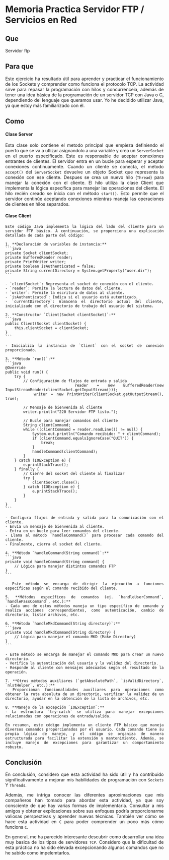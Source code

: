 # Memoria Practica Servidor FTP / Servicios en Red
## Que 
<div style="text-align: justify;">
Servidor ftp

## Para que
Este ejercicio ha resultado útil para aprender y practicar el funcionamiento de los Sockets y comprender como funciona el protocolo TCP. La actividad sirve para repasar la programación con hilos y concurrenceia, además de tener una idea básica de la programación de un servidor TCP con Java o C, dependiendo del lenguaje que queramos usar. Yo he decidido utilizar Java, ya que estoy más familiarizado con él.

<div style="page-break-before:always"></div>

## Como
#### Clase Server
Esta clase solo contiene el metodo principal que empieza definiendo el puerto que se va a utlizar asignandolo a una variable y crea un `ServerSocket` en el puerto especificado. Este es responsable de aceptar conexiones entrantes de clientes. 
El servidor entra en un bucle para esperar y aceptar conexiones continuamente. Cuando un cliente se conecta, el método `accept()` del `ServerSocket` devuelve un objeto Socket que representa la conexión con ese cliente. Despues se crea un nuevo hilo (`Thread`) para manejar la conexión con el cliente. El hilo utiliza la clase Client que implementa la lógica específica para manejar las operaciones del cliente. El hilo recién creado se inicia con el método `start()`. Esto permite que el servidor continúe aceptando conexiones mientras maneja las operaciones de clientes en hilos separados.

#### Clase Client

    Este código Java implementa la lógica del lado del cliente para un servidor FTP básico. A continuación, se proporciona una explicación detallada de cada parte del código:

    1. **Declaración de variables de instancia:**
    ```java
    private Socket clientSocket;
    private BufferedReader reader;
    private PrintWriter writer;
    private boolean isAuthenticated = false;
    private String currentDirectory = System.getProperty("user.dir");
    ```

    - `clientSocket`: Representa el socket de conexión con el cliente.
    - `reader`: Permite la lectura de datos del cliente.
    - `writer`: Permite la escritura de datos al cliente.
    - `isAuthenticated`: Indica si el usuario está autenticado.
    - `currentDirectory`: Almacena el directorio actual del cliente, inicializado con el directorio de trabajo del usuario del sistema.

    2. **Constructor `Client(Socket clientSocket)`:**
    ```java
    public Client(Socket clientSocket) {
        this.clientSocket = clientSocket;
    }
    ```

    - Inicializa la instancia de `Client` con el socket de conexión proporcionado.

    3. **Método `run()`:**
    ```java
    @Override
    public void run() {
        try {
            // Configuración de flujos de entrada y salida
            reader = new BufferedReader(new InputStreamReader(clientSocket.getInputStream()));
            writer = new PrintWriter(clientSocket.getOutputStream(), true);

            // Mensaje de bienvenida al cliente
            writer.println("220 Servidor FTP listo.");

            // Bucle para manejar comandos del cliente
            String clientCommand;
            while ((clientCommand = reader.readLine()) != null) {
                System.out.println("Comando recibido: " + clientCommand);
                if (clientCommand.equalsIgnoreCase("QUIT")) {
                    break;
                }
                handleCommand(clientCommand);
            }
        } catch (IOException e) {
            e.printStackTrace();
        } finally {
            // Cierre del socket del cliente al finalizar
            try {
                clientSocket.close();
            } catch (IOException e) {
                e.printStackTrace();
            }
        }
    }
    ```

    - Configura flujos de entrada y salida para la comunicación con el cliente.
    - Envía un mensaje de bienvenida al cliente.
    - Entra en un bucle para leer comandos del cliente.
    - Llama al método `handleCommand()` para procesar cada comando del cliente.
    - Finalmente, cierra el socket del cliente.

    4. **Método `handleCommand(String command)`:**
    ```java
    private void handleCommand(String command) {
        // Lógica para manejar distintos comandos FTP
    }
    ```

    - Este método se encarga de dirigir la ejecución a funciones específicas según el comando recibido del cliente.

    5. **Métodos específicos de comandos (ej. `handleUserCommand`, `handlePassCommand`, etc.):**
    - Cada uno de estos métodos maneja un tipo específico de comando y realiza acciones correspondientes, como autenticación, cambio de directorio, listar archivos, etc.

    6. **Método `handleMkdCommand(String directory)`:**
    ```java
    private void handleMkdCommand(String directory) {
        // Lógica para manejar el comando MKD (Make Directory)
    }
    ```

    - Este método se encarga de manejar el comando MKD para crear un nuevo directorio.
    - Verifica la autenticación del usuario y la validez del directorio.
    - Responde al cliente con mensajes adecuados según el resultado de la operación.

    7. **Otros métodos auxiliares (`getAbsolutePath`, `isValidDirectory`, `nlstHelper`, etc.):**
    - Proporcionan funcionalidades auxiliares para operaciones como obtener la ruta absoluta de un directorio, verificar la validez de un directorio, ayudar en la obtención de la lista de archivos, etc.

    8. **Manejo de la excepción `IOException`:**
    - La estructura `try-catch` se utiliza para manejar excepciones relacionadas con operaciones de entrada/salida.

    En resumen, este código implementa un cliente FTP básico que maneja diversos comandos proporcionados por el usuario. Cada comando tiene su propia lógica de manejo, y el código se organiza de manera estructurada para facilitar la extensión y mantenimiento. Además, se incluye manejo de excepciones para garantizar un comportamiento robusto.

## Conclusión
En conclusión, considero que esta actividad ha sido útil y ha contribuido significativamente a mejorar mis habilidades de programación con `Sockets` Y `Threads`. 

Además, me intriga conocer las diferentes aproximaciones que mis compañeros han tomado para abordar esta actividad, ya que soy consciente de que hay varias formas de implementarla. Consultar a mis amigos y obtener explicaciones sobre sus enfoques podría proporcionarme valiosas perspectivas y aprender nuevas técnicas. También ver cómo se hace esta actividad en `C` para poder comprender un poco más cómo funciona `C`. 

En general, me ha parecido interesante descubrir como desarrollar una idea muy basica de los tipos de servidores `TCP`. Considero que la dificultad de esta práctica no ha sido elevada excepcionando algunos comandos que no he sabido como impelemtarlos.

</div>
